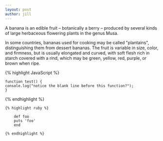 ```yaml
---
layout: post
author: jill
---
```

A banana is an edible fruit – botanically a berry – produced by several kinds
of large herbaceous flowering plants in the genus Musa.

In some countries, bananas used for cooking may be called "plantains",
distinguishing them from dessert bananas. The fruit is variable in size, color,
and firmness, but is usually elongated and curved, with soft flesh rich in
starch covered with a rind, which may be green, yellow, red, purple, or brown
when ripe.

{% highlight JavaScript %}

    function test() {
    console.log("notice the blank line before this function?");
    }
    
{% endhighlight %}


    {% highlight ruby %}

        def foo
        puts 'foo'
        end

    {% endhighlight %}
